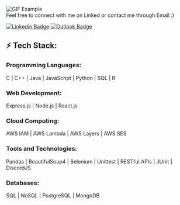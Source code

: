 ![GIF Example](https://github.com/joshhzheng/joshhzheng/blob/main/hello.gif)\
Feel free to connect with me on Linked or contact me through Email :)

[![Linkedin Badge](https://img.shields.io/badge/-LinkedIn-blue?style=flat-square&logo=Linkedin&logoColor=white&link=josh-zheng888)](https://www.linkedin.com/in/josh-zheng888/)
[![Outlook Badge](https://img.shields.io/badge/-Outlook-0078D4?style=flat-square&logo=Microsoft-Outlook&logoColor=white&link=mailto:joshzheng99@outlook.com)](mailto:joshzheng99@outlook.com)

## ⚡ Tech Stack:

### Programming Languages:
C | C++ | Java | JavaScript | Python | SQL | R

### Web Development:
Express.js | Node.js | React.js

### Cloud Computing:
AWS IAM | AWS Lambda | AWS Layers | AWS SES

### Tools and Technologies:
Pandas | BeautifulSoup4 | Selenium | Unittest | RESTful APIs | JUnit | DiscordJS

### Databases:
SQL | NoSQL | PostgreSQL | MongoDB
